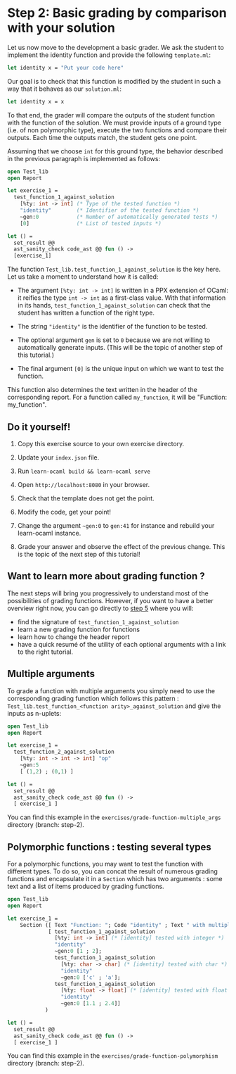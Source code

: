# Step 2: Basic grading by comparison with your solution

Let us now move to the development a basic grader. We ask the student
to implement the identity function and provide the following `template.ml`:

```ocaml
let identity x = "Put your code here"
```

Our goal is to check that this function is modified by the student
in such a way that it behaves as our `solution.ml`:

```ocaml
let identity x = x
```

To that end, the grader will compare the outputs of the student
function with the function of the solution. We must provide inputs
of a ground type (i.e. of non polymorphic type), execute the two
functions and compare their outputs. Each time the outputs match,
the student gets one point.

Assuming that we choose `int` for this ground type, the behavior described
in the previous paragraph is implemented as follows:

```ocaml
open Test_lib
open Report

let exercise_1 =
  test_function_1_against_solution
    [%ty: int -> int] (* Type of the tested function *)
    "identity"        (* Identifier of the tested function *)
    ~gen:0            (* Number of automatically generated tests *)
    [0]               (* List of tested inputs *)

let () =
  set_result @@
  ast_sanity_check code_ast @@ fun () ->
  [exercise_1]
```

The function `Test_lib.test_function_1_against_solution` is the key
here. Let us take a moment to understand how it is called:

- The argument `[%ty: int -> int]` is written in a PPX extension of
  OCaml: it reifies the type `int -> int` as a first-class value. With
  that information in its hands, `test_function_1_against_solution`
  can check that the student has written a function of the right type.

- The string `"identity"` is the identifier of the function to be tested.

- The optional argument `gen` is set to `0` because we are not willing to
  automatically generate inputs. (This will be the topic of another step
  of this tutorial.)

- The final argument `[0]` is the unique input on which we want to test
  the function.

This function also determines the text written in the header of the
corresponding report. For a function called `my_function`, it will be
"Function: my_function".

## Do it yourself!

1. Copy this exercise source to your own exercise directory.

2. Update your `index.json` file.

3. Run `learn-ocaml build && learn-ocaml serve`

4. Open `http://localhost:8080` in your browser.

5. Check that the template does not get the point.

6. Modify the code, get your point!

7. Change the argument `~gen:0` to `gen:41` for instance and
   rebuild your learn-ocaml instance.

8. Grade your answer and observe the effect of the previous
   change. This is the topic of the next step of this tutorial!


## Want to learn more about grading function ?

The next steps will bring you progressively to understand most of the
possibilities of grading functions. However, if you want to have a better
overview right now, you can go directly to [step
5](step-5.md)
where you will:
- find the signature of `test_function_1_against_solution`
- learn a new grading function for functions
- learn how to change the header report
- have a quick resumé of the utility of each optional arguments with a
link to the right tutorial.

## Multiple arguments

To grade a function with multiple arguments you simply need to use the
corresponding grading function which follows this pattern :
`Test_lib.test_function_<function arity>_against_solution` and give
the inputs as n-uplets:

```ocaml
open Test_lib
open Report

let exercise_1 =
  test_function_2_against_solution
    [%ty: int -> int -> int] "op"
    ~gen:5
    [ (1,2) ; (0,1) ]

let () =
  set_result @@
  ast_sanity_check code_ast @@ fun () ->
  [ exercise_1 ]

```

You can find this example in the
`exercises/grade-function-multiple_args` directory (branch: step-2).

## Polymorphic functions : testing several types

For a polymorphic functions, you may want to test the function with
different types. To do so, you can concat the result of numerous grading
functions and encapsulate it in a `Section` which has two arguments :
some text and a list of items produced by grading functions.

```ocaml
open Test_lib
open Report

let exercise_1 =
    Section ([ Text "Function: "; Code "identity" ; Text " with multiple tested input types." ],
             [ test_function_1_against_solution
               [%ty: int -> int] (* [identity] tested with integer *)
               "identity"
               ~gen:0 [1 ; 2];
               test_function_1_against_solution
                 [%ty: char -> char] (* [identity] tested with char *)
                 "identity"
                 ~gen:0 ['c' ; 'a'];
               test_function_1_against_solution
                 [%ty: float -> float] (* [identity] tested with float *)
                 "identity"
                 ~gen:0 [1.1 ; 2.4]]
            )

let () =
  set_result @@
  ast_sanity_check code_ast @@ fun () ->
  [ exercise_1 ]
```

You can find this example in the
`exercises/grade-function-polymorphism` directory (branch: step-2).
